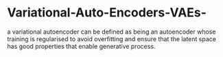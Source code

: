 # Variational-Auto-Encoders-VAEs-


a variational autoencoder can be defined as being an autoencoder whose training is regularised to avoid overfitting and ensure that the latent space has good properties that enable generative process.

